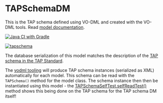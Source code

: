 TAPSchemaDM
===========

This is the TAP schema defined using VO-DML and created with the VO-DML tools. Read [model documentation](https://ivoa.github.io/TAPSchemaDM/).

[![Java CI with Gradle](https://github.com/ivoa/TAPSchemaDM/actions/workflows/gradletest.yml/badge.svg)](https://github.com/ivoa/TAPSchemaDM/actions/workflows/gradletest.yml)

[![tapschema](https://img.shields.io/maven-central/v/org.javastro.ivoa.dm/tapschema.svg?label=tapschema)](https://central.sonatype.com/artifact/org.javastro.ivoa.dm/tapschema/)

The database serialization of this model matches the description of the [TAP schema in the TAP Standard](https://www.ivoa.net/documents/TAP/20190927/REC-TAP-1.1.html#tth_sEc4).

The [vodml tooling](https://github.com/ivoa/vo-dml) will produce TAP schema instances (serialized as XML) automatically for each model. This schema can be read with the `TAPSchema()` method for the model class. The schema instance then then be instantiated using this model - the [TAPSchemaSelfTest.selfReadTest()](https://github.com/ivoa/TAPSchemaDM/blob/3ba4f3bbff0a4c8edc7f0a94b365447f2e94f9bc/src/test/java/org/ivoa/tap/schema/TAPSchemaSelfTest.java#L40) method shows this being done on the TAP schema for the TAP schema DM itself!

